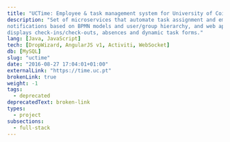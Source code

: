 ```yaml
---
title: "UCTime: Employee & task management system for University of Coimbra employees"
description: "Set of microservices that automate task assignment and email & TCP
notifications based on BPMN models and user/group hierarchy, and web app that
displays check-ins/check-outs, absences and dynamic task forms."
lang: [Java, JavaScript]
tech: [DropWizard, AngularJS v1, Activiti, WebSocket]
db: [MySQL]
slug: "uctime"
date: "2016-08-27 17:04:01+01:00"
externalLink: "https://time.uc.pt"
brokenLink: true
weight: -1
tags:
  - deprecated
deprecatedText: broken-link
types:
  - project
subsections:
  - full-stack
---
```

